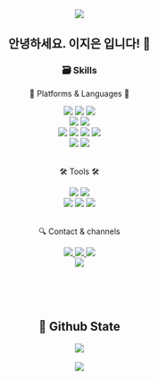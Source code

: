 <div align=center>
	<img src="https://capsule-render.vercel.app/api?type=waving&color=gradient&height=200&section=header&text=JIEUN's%20Github!&animation=twinkling&fontSize=90&fontColor=ffffff" />	

<h2> 안녕하세요. 이지은 입니다! 🥰 </h2>
</div>

<div align=center>
	<h3>🗃️ Skills</h3>
	<p>👑 Platforms & Languages 👑</p>
</div>
<div align="center">
	<img src="https://img.shields.io/badge/Java-007396?style=for-the-badge&logo=Conda-Forge&logoColor=white" /> 
  <img src="https://img.shields.io/badge/Spring Boot-6DB33F?style=for-the-badge&logo=SpringBoot&logoColor=white"/>  
  <img src="https://img.shields.io/badge/MySQL-4479A1?style=for-the-badge&logo=MySQL&logoColor=white"/>
  <br>
  <img src="https://img.shields.io/badge/Dart-0175C2?style=for-the-badge&logo=Dart&logoColor=white" /> 
  <img src="https://img.shields.io/badge/Flutter-02569B?style=for-the-badge&logo=Flutter&logoColor=white" /> 
  <br>
  <img src="https://img.shields.io/badge/HTML5-E34F26?style=for-the-badge&logo=HTML5&logoColor=white"/>
  <img src="https://img.shields.io/badge/CSS-1572B6?style=for-the-badge&logo=CSS3&logoColor=white"/>
  <img src="https://img.shields.io/badge/JavaScript-F7DF1E?style=for-the-badge&logo=JavaScript&logoColor=white"/>
  <img src="https://img.shields.io/badge/jQuery-0769AD?style=for-the-badge&logo=jQuery&logoColor=white"/>
  <br>
  <img src="https://img.shields.io/badge/Bootstrap-7952B3?style=for-the-badge&logo=Bootstrap&logoColor=white"/>
	<img src="https://img.shields.io/badge/Mybatis-C41E25?style=for-the-badge&logo=Fluentd&logoColor=white" />  
</div>
<br>
<div align=center>
	<p>🛠 Tools 🛠</p>
</div>
<div align=center>
	<img src="https://img.shields.io/badge/Eclipse%20IDE-2C2255?style=for-the-badge&logo=EclipseIDE&logoColor=white" />
	<img src="https://img.shields.io/badge/Visual%20Studio%20Code-007ACC?style=for-the-badge&logo=VisualStudioCode&logoColor=white" />
	<br>
	<img src="https://img.shields.io/badge/Tomcat-F8DC75?style=for-the-badge&logo=ApacheTomcat&logoColor=white" />
	<img src="https://img.shields.io/badge/GitHub-181717?style=for-the-badge&logo=GitHub&logoColor=white" />
 	<img src="https://img.shields.io/badge/Trello-0052CC?style=for-the-badge&logo=Trello&logoColor=white" />
</div>
<br>
<div align=center>
	<p>🔍 Contact & channels </p>
</div>
<div align=center>
	<a href="https://polyester-meteor-b02.notion.site/e2de4c3b2c01483b8c3696f4293450eb">
		<img src="https://img.shields.io/badge/Notion-3A3A42?style=for-the-badge&logo=Notion&logoColor=white" />
	</a>
	<a href="https://blog.naver.com/ji_euni"  target=”_blank”>
		<img src="https://img.shields.io/badge/Blog-03C75A?style=for-the-badge&logo=Blogger&logoColor=white" />
	</a>
	<a href="mailto:ji_euni@naver.com">
		<img src="https://img.shields.io/badge/Mail-EA4335?style=for-the-badge&logo=Gmail&logoColor=white&link=mailto:ji_euni@naver.com" />
	</a>
  <br>
	<a href="https://www.notion.so/562e73ca6587465992b9067d565f93bf?v=d85b1f60d74049059cce0ec01f0b96d6"  target=”_blank”>
		<img src="https://img.shields.io/badge/프로젝트 확인하러가기🤍-E9568E?style=for-the-badge&logo=BookStack&logoColor=white" />
	</a>
	<br>
</div>

<br> <br> <br>
<div align=center>

<h2> 📌 Github State </h2>
<img src="https://github-readme-stats.vercel.app/api/top-langs/?username=jieunlee1023&layout=compact&theme=tokyonight"><br><br>
<img src="https://github-readme-stats.vercel.app/api?username=jieunlee1023&show_icons=true&theme=react">
</div>
<br> <br> <br>

